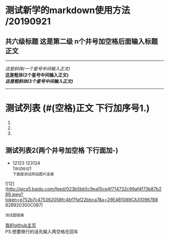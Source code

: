 # 测试新学的markdown使用方法  /20190921
## 共六级标题 这是第二级 n个井号加空格后面输入标题正文  
***  
*这是斜体(一个星号中间输入正文)*  
**这是粗体(2个星号中间输入正文)**  
***这是粗斜体(3个星号中间输入正文)***  
***  
# 测试列表 (#(空格)正文 下行加序号1.)
1.  
2.  
3.  

## 测试列表2(两个井号加空格 下行面加-)
- 12123
123124  
1`测试标记`1  
`下面是测试网站图片连接`

![12](http://pics5.baidu.com/feed/023b5bb5c9ea15ce4f714732c99af4f73b87b289.jpeg?token=e752b7c475362058fc4bf7faf22bbca7&s=29E4B1089CA310967B8 82B920300C087)  

`测试超链接`  

[我的github主页](https://github.com/599088453)  
PS:想要换行的话先输入两空格在回车
